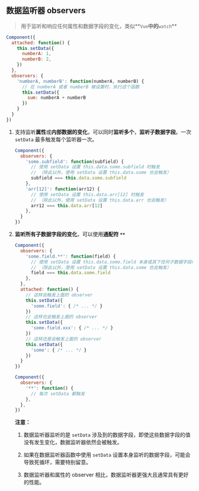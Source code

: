 ## 数据监听器 observers

> 用于监听和响应任何属性和数据字段的变化，类似**`Vue`**中的**`watch`**

```js
Component({
  attached: function() {
    this.setData({
      numberA: 1,
      numberB: 2,
    })
  },
  observers: {
    'numberA, numberB': function(numberA, numberB) {
      // 在 numberA 或者 numberB 被设置时，执行这个函数
      this.setData({
        sum: numberA + numberB
      })
    }
  }
})
```

1. 支持监听**属性**或**内部数据的变化**，可以同时**监听多个**，**监听子数据字段**。一次 `setData` 最多触发每个监听器一次。

   ```js
   Component({
     observers: {
       'some.subfield': function(subfield) {
         // 使用 setData 设置 this.data.some.subfield 时触发
         // （除此以外，使用 setData 设置 this.data.some 也会触发）
         subfield === this.data.some.subfield
       },
       'arr[12]': function(arr12) {
         // 使用 setData 设置 this.data.arr[12] 时触发
         // （除此以外，使用 setData 设置 this.data.arr 也会触发）
         arr12 === this.data.arr[12]
       },
     }
   })
   ```

2. **监听所有子数据字段的变化**，可以使用**通配符 `**`** 

   ```js
   Component({
     observers: {
       'some.field.**': function(field) {
         // 使用 setData 设置 this.data.some.field 本身或其下任何子数据字段时触发
         // （除此以外，使用 setData 设置 this.data.some 也会触发）
         field === this.data.some.field
       },
     },
     attached: function() {
       // 这样会触发上面的 observer
       this.setData({
         'some.field': { /* ... */ }
       })
       // 这样也会触发上面的 observer
       this.setData({
         'some.field.xxx': { /* ... */ }
       })
       // 这样还是会触发上面的 observer
       this.setData({
         'some': { /* ... */ }
       })
     }
   })
   ```

   ```js
   Component({
     observers: {
       '**': function() {
         // 每次 setData 都触发
       },
     },
   })
   ```

   **注意：**

   1. 数据监听器监听的是 `setData` 涉及到的数据字段，即使这些数据字段的值没有发生变化，数据监听器依然会被触发。

   2. 如果在数据监听器函数中使用 `setData` 设置本身监听的数据字段，可能会导致死循环，需要特别留意。

   2. 数据监听器和属性的 observer 相比，数据监听器更强大且通常具有更好的性能。

